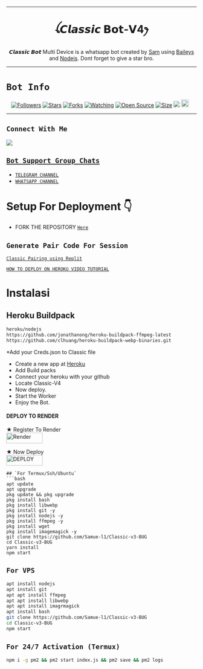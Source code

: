  ------

<h1 align="center">ꪶ𝘾𝙡𝙖𝙨𝙨𝙞𝙘 𝗕𝗼𝘁-𝗩4ꫂ<br></h1>
<p align="center">
<img src=""/>
</p>

<p align="center">
𝘾𝙡𝙖𝙨𝙨𝙞𝙘 𝘽𝙤𝙩 Multi Device is a whatsapp bot created by <a href="https://github.com/Samu-el1" target="_blank">Sam</a> using <a href="https://github.com/adiwajshing/Baileys" target="_blank">Baileys</a> and <a href="https://github.com/nodejs" target="_blank">Nodejs</a>. Dont forget to give a star bro.
</p>



------

# ```Bot Info```
<p align="center">
<a href="https://github.com/Samue-l1/followers"><img title="Followers" src="https://img.shields.io/github/followers/Samue-l1?color=red&style=flat-square"></a>
<a href="https://github.com/Samue-l1/Classic-V4/stargazers/"><img title="Stars" src="https://img.shields.io/github/stars/Samue-l1/Classic-V4?color=blue&style=flat-square"></a>
<a href="https://github.com/Samue-l1/Classic-V4/network/members"><img title="Forks" src="https://img.shields.io/github/forks/Samue-l1/Classic-V4?color=red&style=flat-square"></a>
<a href="https://github.com/Samue-l1/Classic-V4/watchers"><img title="Watching" src="https://img.shields.io/github/watchers/Samue-l1/Classic-V4?label=Watchers&color=blue&style=flat-square"></a>
<a href="https://github.com/Samue-l1/Classic-V4"><img title="Open Source" src="https://img.shields.io/badge/Author-Classic%20Bot%20Inc.-red?v=103"></a>
<a href="https://github.com/Samue-l1/Classic-V4/"><img title="Size" src="https://img.shields.io/github/repo-size/Samue-l1/Classic-V4?style=flat-square&color=green"></a>
<a href="https://hits.seeyoufarm.com"><img src="https://hits.seeyoufarm.com/api/count/incr/badge.svg?url=https%3A%2F%2Fgithub.com%2Samue-l1%2FClassic-V4&count_bg=%2379C83D&title_bg=%23555555&icon=probot.svg&icon_color=%2300FF6D&title=hits&edge_flat=false"/></a>
<a href="https://github.com/Samue-l1/Classic-V4/graphs/commit-activity"><img height="20" src="https://img.shields.io/badge/Maintained%3F-yes-green.svg"></a>&nbsp;&nbsp;
</p>
<p align='center'>
    </p>

-------

## ```Connect With Me```
<p align="center">

<a href="https://chat.whatsapp.com/EPSGKau0IVi7J5lyOJO7Jk"><img src="https://img.shields.io/badge/WhatsApp ?style=for-the-badge&logo=whatsapp&logoColor=white&link=httpshttps://chat.whatsapp.com/EPSGKau0IVi7J5lyOJO7Jk" /><br>


## ```Bot Support Group Chats```

- [`TELEGRAM CHANNEL`](https://t.me/KingSamHub)
- [`WHATSAPP CHANNEL`](https://whatsapp.com/channel/0029VaaqaSp0LKZDuwe5SI3e)



# Setup For Deployment 👇

- FORK THE REPOSITORY [`Here`](https://github.com/Samue-l1/Classic-V4/fork)

## `Generate Pair Code For Session`



[`Classic Pairing using Replit`](https://replit.com/@pesguru02/Classic-Pairing?s=app)

[`HOW TO DEPLOY ON HEROKU VIDEO TUTORIAL`](https://youtu.be/b5gpcwPvtgk?si=Ybg9m7gyDjh9gEwn)





# Instalasi
## Heroku Buildpack
```bash
heroku/nodejs
https://github.com/jonathanong/heroku-buildpack-ffmpeg-latest
https://github.com/clhuang/heroku-buildpack-webp-binaries.git
```
*Add your Creds.json to Classic file
* Create a new app at [Heroku](heroku.com)
* Add Build packs
* Connect your heroku with your github
* Locate Classic-V4
* Now deploy.
* Start the Worker
* Enjoy the Bot.

#### DEPLOY TO RENDER

 ★ Register To Render 
    <br>
<a href='https://dashboard.render.com/register' target="_blank"><img alt='Render' src='https://img.shields.io/badge/CREATE-h?color=black&style=for-the-badge&logo=render' width="96.35" height="28"/></a></p>

★ Now Deploy
    <br>
<a href='https://dashboard.render.com/select-repo?type=web' target="_blank"><img alt='DEPLOY' src='https://img.shields.io/badge/DEPLOY -h?color=black&style=for-the-badge&logo=render' width="96.35" height="28"/></a></p>


```
## `For Termux/Ssh/Ubuntu`
```bash
apt update
apt upgrade
pkg update && pkg upgrade
pkg install bash
pkg install libwebp
pkg install git -y
pkg install nodejs -y 
pkg install ffmpeg -y 
pkg install wget
pkg install imagemagick -y
git clone https://github.com/Samue-l1/Classic-v3-BUG
cd Classic-v3-BUG
yarn install
npm start
```
## `For VPS`
```bash
apt install nodejs 
apt install git 
apt apt install ffmpeg 
apt apt install libwebp 
apt apt install imagrmagick
apt install bash
git clone https://github.com/Samue-l1/Classic-v3-BUG 
cd Classic-v3-BUG
npm start
```
## `For 24/7 Activation (Termux)`
```bash
npm i -g pm2 && pm2 start index.js && pm2 save && pm2 logs
```
